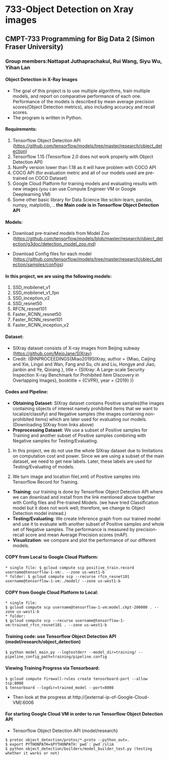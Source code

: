 # 733-Object Detection on Xray images
## CMPT-733 Programming for Big Data 2 (Simon Fraser University)
### Group members:Nattapat Juthaprachakul, Rui Wang, Siyu Wu, Yihan Lan

#### Object Detection in X-Ray Images
* The goal of this project is to use multiple algorithms, train multiple models, and report on comparative performance of each one. Performance of the models is described by mean average precision scores(Object Detection metrics), also including accuracy and recall scores.
* The program is written in Python.

#### Requirements:
1. Tensorflow Object Detection API (https://github.com/tensorflow/models/tree/master/research/object_detection)
2. Tensorflow 1.15 (Tensorflow 2.0 does not work properly with Object Detection API)
3. NumPy version lower than 1.18 as it will have problem with COCO API
4. COCO API (for evaluation metric and all of our models used are pre-trained on COCO Dataset)
5. Google Cloud Platform for training models and evaluating results with new images (you can use Compute Engineer VM or Google Deeplearning VM)
6. Some other basic library for Data Science like scikin-learn, pandas, numpy, matplotlib, ..
**the Main code is in Tensorflow Object Detection API**

#### Models:
* Download pre-trained models from Model Zoo (https://github.com/tensorflow/models/blob/master/research/object_detection/g3doc/detection_model_zoo.md)

* Download Config files for each model (https://github.com/tensorflow/models/tree/master/research/object_detection/samples/configs)

#### In this project, we are using the following models:
1. SSD_mobilenet_v1
2. SSD_mobilenet_v1_fpn
3. SSD_inception_v2
4. SSD_resnet50
5. RFCN_resnet101
6. Faster_RCNN_resnet50
7. Faster_RCNN_resnet101
8. Faster_RCNN_inception_v2

#### Dataset:
* SIXray dataset consists of X-ray images from Beijing subway (https://github.com/MeioJane/SIXray)
* Credit: (@INPROCEEDINGS{Miao2019SIXray,
    author = {Miao, Caijing and Xie, Lingxi and Wan, Fang and Su, chi and Liu, Hongye and Jiao, jianbin and Ye, Qixiang },
    title = {SIXray: A Large-scale Security Inspection X-ray Benchmark for Prohibited Item Discovery in Overlapping Images},
    booktitle = {CVPR},
    year = {2019} })

#### Codes and Pipeline:
* **Obtaining Dataset**: SIXray dataset contains Positive samples(the images containing objects of interest namely prohibited items that we want to localize/classify) and Negative samples (the images containing non-prohibited items) which are later used for evaluating our models. (Downloading SIXray from links above)
* **Preprocessing Dataset**: We use a subset of Positive samples for Training and another subset of Positive samples combining with Negative samples for Testing/Evaluating.

1. In this project, we do not use the whole SIXray dataset due to limitations on computation cost and power. Since we are using a subset of the main dataset, we need to get new labels. Later, these labels are used for Testing/Evaluating of models.

2. We turn image and location file(.xml) of Positive samples into Tensorflow Record for Training.

* **Training**: our training is done by Tensorflow Object Detection API where we can download and install from the link mentioned above together with Config files and Pre-trained Models. (we have tried Classification model but it does not work well; therefore, we change to Object Detection model instead.)
* **Testing/Evaluating**: We create Inference graph from our trained model and use it to evaluate with another subset of Positive samples and whole set of Negative samples. The performance is measured by precision-recall score and mean Average Precision scores (mAP).
* **Visualization**: we compare and plot the performance of our different models.


#### COPY from Local to Google Cloud Platform:
```
* single file: $ gcloud compute scp positive_train.record username@tensorflow-1-vm:. --zone us-west1-b
* folder: $ gcloud compute scp --recurse rfcn_resnet101 username@tensorflow-1-vm:./model/ --zone us-west1-b
```

#### COPY from Google Cloud Platform to Local:
```
* single file:
$ gcloud compute scp username@tensorflow-1-vm:model.ckpt-200000 . --zone us-west1-b
* folder:
$ gcloud compute scp --recurse username@tensorflow-1-vm:trained_rfcn_resnet101 . --zone us-west1-b
```

#### Training code: use Tensorflow Object Detection API (model/research/object_detection)
```
$ python model_main.py --logtostderr --model_dir=training/ --pipeline_config_path=training/pipeline.config
```

#### Viewing Training Progress via Tensorboard:
```
$ gcloud compute firewall-rules create tensorboard-port --allow tcp:8008
$ tensorboard --logdir=trained_model --port=8008
```
* Then look at the progress at http://[external-ip-of-Google-Cloud-VM]:6006

#### For starting Google Cloud VM in order to run Tensorflow Object Detection API
* Tensorflow Object Detection API (model/research)
```
$ protoc object_detection/protos/*.proto --python_out=.
$ export PYTHONPATH=$PYTHONPATH:`pwd`:`pwd`/slim
$ python object_detection/builders/model_builder_test.py (testing whether it works or not)
```
